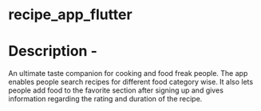 # recipe_app_flutter

# Description - 
An ultimate taste companion for cooking and food freak people. The app enables people search recipes for different food category wise. It also lets people add food to the favorite section after signing up and gives information regarding the rating and duration of the recipe. 
